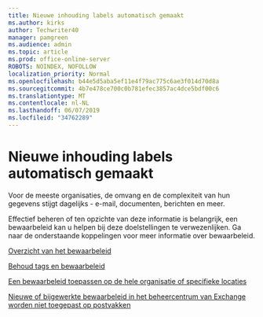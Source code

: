 ```yaml
---
title: Nieuwe inhouding labels automatisch gemaakt
ms.author: kirks
author: Techwriter40
manager: pamgreen
ms.audience: admin
ms.topic: article
ms.prod: office-online-server
ROBOTS: NOINDEX, NOFOLLOW
localization_priority: Normal
ms.openlocfilehash: b44e5d5aba5ef11e4f79ac775c6ae3f014d70d8a
ms.sourcegitcommit: 4b7e478ce700c0b781efec3857ac4dce5bdf00c6
ms.translationtype: MT
ms.contentlocale: nl-NL
ms.lasthandoff: 06/07/2019
ms.locfileid: "34762289"
---
```

# <a name="new-retention-labels-created-automatically"></a>Nieuwe inhouding labels automatisch gemaakt

Voor de meeste organisaties, de omvang en de complexiteit van hun gegevens stijgt dagelijks - e-mail, documenten, berichten en meer.

Effectief beheren of ten opzichte van deze informatie is belangrijk, een bewaarbeleid kan u helpen bij deze doelstellingen te verwezenlijken. Ga naar de onderstaande koppelingen voor meer informatie over bewaarbeleid.

[Overzicht van het bewaarbeleid](https://docs.microsoft.com/office365/securitycompliance/retention-policies)

[Behoud tags en bewaarbeleid](https://docs.microsoft.com/exchange/security-and-compliance/messaging-records-management/retention-tags-and-policies)

[Een bewaarbeleid toepassen op de hele organisatie of specifieke locaties](https://docs.microsoft.com/office365/securitycompliance/retention-policies#applying-a-retention-policy-to-an-entire-organization-or-specific-locations)

[Nieuwe of bijgewerkte bewaarbeleid in het beheercentrum van Exchange worden niet toegepast op postvakken](https://docs.microsoft.com/alchemyinsights/retention-policies-in-exchange-admin-center-not-working)

